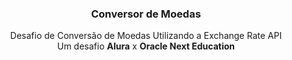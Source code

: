 <p align="center">
  <h3 align="center">Conversor de Moedas</h3>

  <p align="center">
    Desafio de Conversão de Moedas Utilizando a Exchange Rate API <br>
   Um desafio <strong>Alura</strong> x <strong>Oracle Next Education</strong>
    <br>
    </p>
</p>
